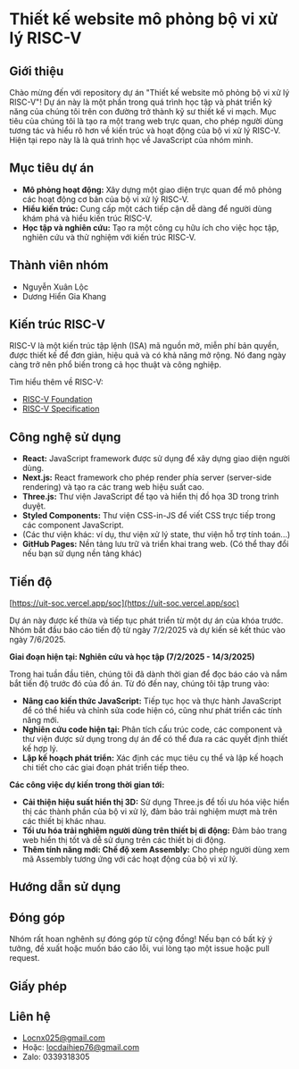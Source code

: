 # Thiết kế website mô phỏng bộ vi xử lý RISC-V

## Giới thiệu

Chào mừng đến với repository dự án "Thiết kế website mô phỏng bộ vi xử lý RISC-V"! Dự án này là một phần trong quá trình học tập và phát triển kỹ năng của chúng tôi trên con đường trở thành kỹ sư thiết kế vi mạch. Mục tiêu của chúng tôi là tạo ra một trang web trực quan, cho phép người dùng tương tác và hiểu rõ hơn về kiến trúc và hoạt động của bộ vi xử lý RISC-V.
Hiện tại repo này là là quá trình học về JavaScript của nhóm mình.

## Mục tiêu dự án

*   **Mô phỏng hoạt động:** Xây dựng một giao diện trực quan để mô phỏng các hoạt động cơ bản của bộ vi xử lý RISC-V.
*   **Hiểu kiến trúc:** Cung cấp một cách tiếp cận dễ dàng để người dùng khám phá và hiểu kiến trúc RISC-V.
*   **Học tập và nghiên cứu:** Tạo ra một công cụ hữu ích cho việc học tập, nghiên cứu và thử nghiệm với kiến trúc RISC-V.

## Thành viên nhóm

*   Nguyễn Xuân Lộc 
*   Dương Hiển Gia Khang

## Kiến trúc RISC-V

RISC-V là một kiến trúc tập lệnh (ISA) mã nguồn mở, miễn phí bản quyền, được thiết kế để đơn giản, hiệu quả và có khả năng mở rộng. Nó đang ngày càng trở nên phổ biến trong cả học thuật và công nghiệp.

Tìm hiểu thêm về RISC-V:

*   [RISC-V Foundation](https://riscv.org/)
*   [RISC-V Specification](https://riscv.org/technical/specifications/)

## Công nghệ sử dụng

*   **React:** JavaScript framework được sử dụng để xây dựng giao diện người dùng.
*   **Next.js:** React framework cho phép render phía server (server-side rendering) và tạo ra các trang web hiệu suất cao.
*   **Three.js:** Thư viện JavaScript để tạo và hiển thị đồ họa 3D trong trình duyệt.
*   **Styled Components:** Thư viện CSS-in-JS để viết CSS trực tiếp trong các component JavaScript.
*   (Các thư viện khác: ví dụ, thư viện xử lý state, thư viện hỗ trợ tính toán...)
*   **GitHub Pages:** Nền tảng lưu trữ và triển khai trang web. (Có thể thay đổi nếu bạn sử dụng nền tảng khác)

## Tiến độ

[https://uit-soc.vercel.app/soc](https://uit-soc.vercel.app/soc)

Dự án này được kế thừa và tiếp tục phát triển từ một dự án của khóa trước. Nhóm bắt đầu báo cáo tiến độ từ ngày 7/2/2025 và dự kiến sẽ kết thúc vào ngày 7/6/2025.

**Giai đoạn hiện tại: Nghiên cứu và học tập (7/2/2025 - 14/3/2025)**

Trong hai tuần đầu tiên, chúng tôi đã dành thời gian để đọc báo cáo và nắm bắt tiến độ trước đó của đồ án. Từ đó đến nay, chúng tôi tập trung vào:

*   **Nâng cao kiến thức JavaScript:** Tiếp tục học và thực hành JavaScript để có thể hiểu và chỉnh sửa code hiện có, cũng như phát triển các tính năng mới.
*   **Nghiên cứu code hiện tại:** Phân tích cấu trúc code, các component và thư viện được sử dụng trong dự án để có thể đưa ra các quyết định thiết kế hợp lý.
*   **Lập kế hoạch phát triển:** Xác định các mục tiêu cụ thể và lập kế hoạch chi tiết cho các giai đoạn phát triển tiếp theo.

**Các công việc dự kiến trong thời gian tới:**

*   **Cải thiện hiệu suất hiển thị 3D:** Sử dụng Three.js để tối ưu hóa việc hiển thị các thành phần của bộ vi xử lý, đảm bảo trải nghiệm mượt mà trên các thiết bị khác nhau.
*   **Tối ưu hóa trải nghiệm người dùng trên thiết bị di động:** Đảm bảo trang web hiển thị tốt và dễ sử dụng trên các thiết bị di động.
*   **Thêm tính năng mới: Chế độ xem Assembly:** Cho phép người dùng xem mã Assembly tương ứng với các hoạt động của bộ vi xử lý.

## Hướng dẫn sử dụng

  

## Đóng góp

Nhóm rất hoan nghênh sự đóng góp từ cộng đồng! Nếu bạn có bất kỳ ý tưởng, đề xuất hoặc muốn báo cáo lỗi, vui lòng tạo một issue hoặc pull request.

## Giấy phép



## Liên hệ

*   Locnx025@gmail.com
*   Hoặc: locdaihiep76@gmail.com
*   Zalo: 0339318305
